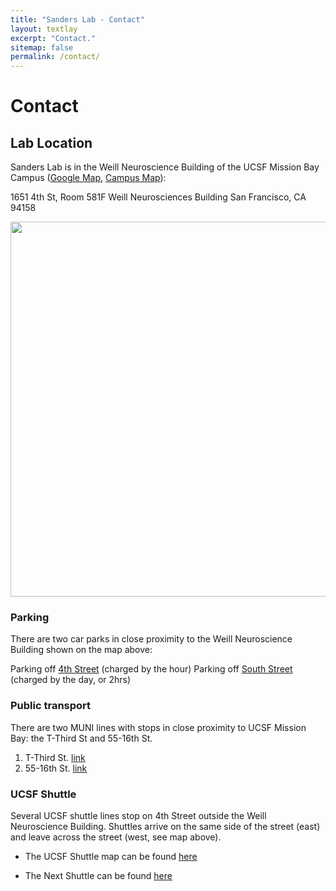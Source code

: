 ```yaml
---
title: "Sanders Lab - Contact"
layout: textlay
excerpt: "Contact."
sitemap: false
permalink: /contact/
---
```


# Contact

## Lab Location

Sanders Lab is in the Weill Neuroscience Building of the UCSF Mission Bay Campus ([Google Map](https://maps.app.goo.gl/pkbA2T2k6B4Qc3ci6), [Campus Map](https://pathway.ucsfmedicalcenter.org/images/190617_External_Route_Map_Mission_Bay_CMYK_NO_BLEED_REV9.pdf)):

1651 4th St, Room 581F
Weill Neurosciences Building
San Francisco, CA 94158

<img src="{{ site.url }}{{ site.baseurl }}/images/contactpic/map.png" style="width: 600px">

 
### Parking

There are two car parks in close proximity to the Weill Neuroscience Building shown on the map above:

Parking off [4th Street](https://www.google.com/maps/place/Third+Street+Garage/@37.768572,-122.38973,18z/data=!3m1!4b1!4m2!3m1!1s0x808f7fc58c60662d:0x6886a31478ecb0) (charged by the hour)
Parking off [South Street](https://www.google.com/maps/search/401+South+Street/@37.76892,-122.388106,19z/data=!3m1!4b1) (charged by the day, or 2hrs)
 
### Public transport
There are two MUNI lines with stops in close proximity to UCSF Mission Bay: the T-Third St and 55-16th St.

1. T-Third St. [link](https://www.sfmta.com/routes/t-third-street)
1. 55-16th St. [link](https://www.sfmta.com/routes/55-16th-street)
 
### UCSF Shuttle
Several UCSF shuttle lines stop on 4th Street outside the Weill Neuroscience Building. Shuttles arrive on the same side of the street (east) and leave across the street (west, see map above).

- The UCSF Shuttle map can be found [here](https://campuslifeserviceshome.ucsf.edu/transportation/shuttle)

- The Next Shuttle can be found [here](https://ucsf.tripshot.com/)

